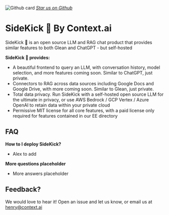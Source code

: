 ![Github card](https://github.com/user-attachments/assets/50fc3276-d641-4931-b12a-e303cabf31ba)
_[Star us on Github](https://github.com/contextco/chat)_

# SideKick 🥾 By Context.ai
SideKick 🥾 is an open source LLM and RAG chat product that provides similar features to both Glean and ChatGPT - but self-hosted

**SideKick 🥾 provides:**
- A beautiful frontend to query an LLM, with conversation history, model selection, and more features coming soon. Similar to ChatGPT, just private.
- Connectors to RAG across data sources including Google Docs and Google Drive, with more coming soon. Similar to Glean, just private.
- Total data privacy. Run SideKick with a self-hosted open source LLM for the ultimate in privacy, or use AWS Bedrock / GCP Vertex / Azure OpenAI to retain data within your private cloud
- Permissive MIT license for all core features, with a paid license only required for features contained in our EE directory

## FAQ
**How to I deploy SideKick?**
- Alex to add

**More questions placeholder**
- More answers placeholder

## Feedback?
We would love to hear it! Open an issue and let us know, or email us at henry@context.ai
